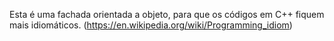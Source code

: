 Esta é uma fachada orientada a objeto, para que os códigos em C++ fiquem mais idiomáticos.
(https://en.wikipedia.org/wiki/Programming_idiom)

